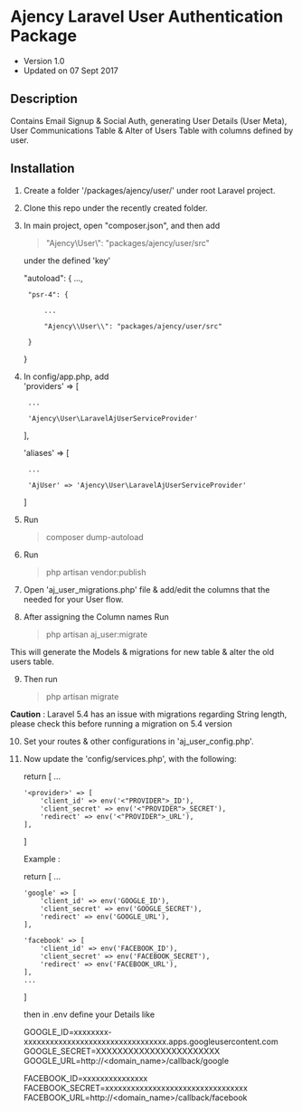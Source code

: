 # Ajency Laravel User Authentication Package

- Version 1.0
- Updated on 07 Sept 2017

## Description
Contains Email Signup &amp; Social Auth, generating User Details (User Meta), User Communications Table &amp; Alter of Users Table with columns defined by user.

## Installation
1. Create a folder '/packages/ajency/user/' under root Laravel project.
2. Clone this repo under the recently created folder.
3. In main project, open "composer.json", and then add <br/>
	> "Ajency\\User\\": "packages/ajency/user/src"<br/>
	
	under the defined 'key'
	
	"autoload": {
		...,

		"psr-4": {

			...

			"Ajency\\User\\": "packages/ajency/user/src"

		}
	}

4. In config/app.php, add <br/>
	'providers' => [

		...

		'Ajency\User\LaravelAjUserServiceProvider'

	],

	'aliases' => [

		...

		'AjUser' => 'Ajency\User\LaravelAjUserServiceProvider'
	]

5. Run
	> composer dump-autoload

6. Run 
	> php artisan vendor:publish

7. Open 'aj_user_migrations.php' file & add/edit the columns that the needed for your User flow.

8. After assigning the Column names Run <br/>
	> php artisan aj_user:migrate<br/>

This will generate the Models & migrations for new table & alter the old users table.

9. Then run <br/>
	> php artisan migrate<br/>

<b>Caution</b> : Laravel 5.4 has an issue with migrations regarding String length, please check this before running a migration on 5.4 version<br/>

10. Set your routes & other configurations in 'aj_user_config.php'.<br/>

11. Now update the 'config/services.php', with the following: <br/>
	
	return [
		...

		'<provider>' => [
	        'client_id' => env('<"PROVIDER">_ID'),
	        'client_secret' => env('<"PROVIDER">_SECRET'),
	        'redirect' => env('<"PROVIDER">_URL'),
	    ],
	]

    Example : 
	
	return [
		...

		'google' => [
	        'client_id' => env('GOOGLE_ID'),
	        'client_secret' => env('GOOGLE_SECRET'),
	        'redirect' => env('GOOGLE_URL'),
	    ],

	    'facebook' => [
	        'client_id' => env('FACEBOOK_ID'),
	        'client_secret' => env('FACEBOOK_SECRET'),
	        'redirect' => env('FACEBOOK_URL'),
	    ],
	    ...
	]

	then in .env define your Details like 

	GOOGLE_ID=xxxxxxxx-xxxxxxxxxxxxxxxxxxxxxxxxxxxxxxxxx.apps.googleusercontent.com<br/>
	GOOGLE_SECRET=XXXXXXXXXXXXXXXXXXXXXXX<br/>
	GOOGLE_URL=http://<domain_name>/callback/google<br/>

	FACEBOOK_ID=xxxxxxxxxxxxxxx<br/>
	FACEBOOK_SECRET=xxxxxxxxxxxxxxxxxxxxxxxxxxxxxxxxx<br/>
	FACEBOOK_URL=http://<domain_name>/callback/facebook<br/>